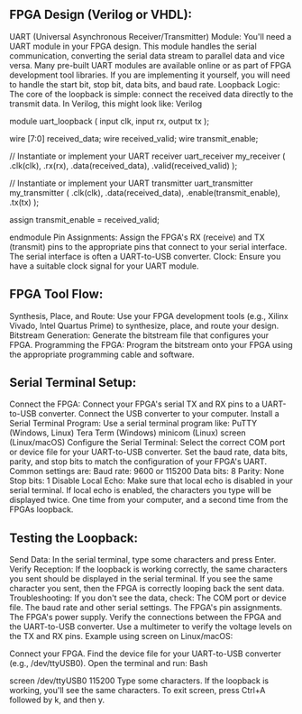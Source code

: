 ## FPGA Design (Verilog or VHDL):

UART (Universal Asynchronous Receiver/Transmitter) Module:
You'll need a UART module in your FPGA design. This module handles the serial communication, converting the serial data stream to parallel data and vice versa.
Many pre-built UART modules are available online or as part of FPGA development tool libraries.
If you are implementing it yourself, you will need to handle the start bit, stop bit, data bits, and baud rate.
Loopback Logic:
The core of the loopback is simple: connect the received data directly to the transmit data.
In Verilog, this might look like:
Verilog

module uart_loopback (
  input clk,
  input rx,
  output tx
);

  wire [7:0] received_data;
  wire received_valid;
  wire transmit_enable;

  // Instantiate or implement your UART receiver
  uart_receiver my_receiver (
    .clk(clk),
    .rx(rx),
    .data(received_data),
    .valid(received_valid)
  );

  // Instantiate or implement your UART transmitter
  uart_transmitter my_transmitter (
    .clk(clk),
    .data(received_data),
    .enable(transmit_enable),
    .tx(tx)
  );

  assign transmit_enable = received_valid;

endmodule
Pin Assignments:
Assign the FPGA's RX (receive) and TX (transmit) pins to the appropriate pins that connect to your serial interface.
The serial interface is often a UART-to-USB converter.
Clock:
Ensure you have a suitable clock signal for your UART module.
## FPGA Tool Flow:

Synthesis, Place, and Route:
Use your FPGA development tools (e.g., Xilinx Vivado, Intel Quartus Prime) to synthesize, place, and route your design.
Bitstream Generation:
Generate the bitstream file that configures your FPGA.
Programming the FPGA:
Program the bitstream onto your FPGA using the appropriate programming cable and software.
## Serial Terminal Setup:

Connect the FPGA:
Connect your FPGA's serial TX and RX pins to a UART-to-USB converter.
Connect the USB converter to your computer.
Install a Serial Terminal Program:
Use a serial terminal program like:
PuTTY (Windows, Linux)
Tera Term (Windows)
minicom (Linux)
screen (Linux/macOS)
Configure the Serial Terminal:
Select the correct COM port or device file for your UART-to-USB converter.
Set the baud rate, data bits, parity, and stop bits to match the configuration of your FPGA's UART. Common settings are:
Baud rate: 9600 or 115200
Data bits: 8
Parity: None
Stop bits: 1
Disable Local Echo:
Make sure that local echo is disabled in your serial terminal. If local echo is enabled, the characters you type will be displayed twice. One time from your computer, and a second time from the FPGAs loopback.
## Testing the Loopback:

Send Data:
In the serial terminal, type some characters and press Enter.
Verify Reception:
If the loopback is working correctly, the same characters you sent should be displayed in the serial terminal.
If you see the same character you sent, then the FPGA is correctly looping back the sent data.
Troubleshooting:
If you don't see the data, check:
The COM port or device file.
The baud rate and other serial settings.
The FPGA's pin assignments.
The FPGA's power supply.
Verify the connections between the FPGA and the UART-to-USB converter.
Use a multimeter to verify the voltage levels on the TX and RX pins.
Example using screen on Linux/macOS:

Connect your FPGA.
Find the device file for your UART-to-USB converter (e.g., /dev/ttyUSB0).
Open the terminal and run:
Bash

screen /dev/ttyUSB0 115200
Type some characters.
If the loopback is working, you'll see the same characters.
To exit screen, press Ctrl+A followed by k, and then y.
